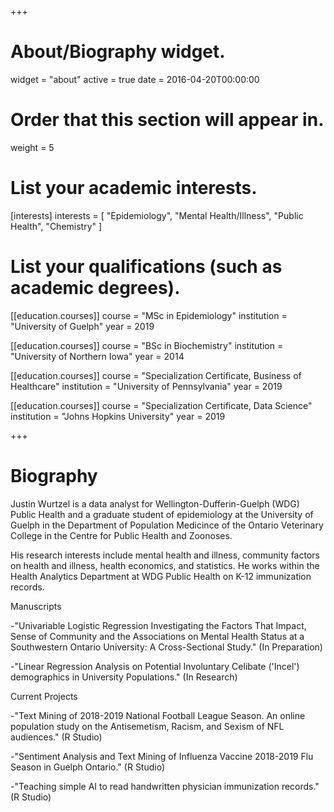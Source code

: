 +++
# About/Biography widget.
widget = "about"
active = true
date = 2016-04-20T00:00:00

# Order that this section will appear in.
weight = 5

# List your academic interests.
[interests]
  interests = [
    "Epidemiology",
    "Mental Health/Illness",
    "Public Health",
    "Chemistry"
  ]

# List your qualifications (such as academic degrees).
[[education.courses]]
  course = "MSc in Epidemiology"
  institution = "University of Guelph"
  year = 2019

[[education.courses]]
  course = "BSc in Biochemistry"
  institution = "University of Northern Iowa"
  year = 2014

[[education.courses]]
  course = "Specialization Certificate, Business of Healthcare"
  institution = "University of Pennsylvania"
  year = 2019
  
[[education.courses]]
  course = "Specialization Certificate, Data Science"
  institution = "Johns Hopkins University"
  year = 2019
 
+++

# Biography
Justin Wurtzel is a data analyst for Wellington-Dufferin-Guelph (WDG) Public Health and a graduate student of epidemiology at the University of Guelph in the Department of Population Medicince of the Ontario Veterinary College in the Centre for Public Health and Zoonoses.

His research interests include mental health and illness, community factors on health and illness, health economics, and statistics. He works within the Health Analytics Department at WDG Public Health on K-12 immunization records.

Manuscripts

-"Univariable Logistic Regression Investigating the Factors That Impact, Sense of Community and the Associations on Mental Health Status at a Southwestern Ontario University: A Cross-Sectional Study." (In Preparation)

-"Linear Regression Analysis on Potential Involuntary Celibate ('Incel') demographics in University Populations." (In Research)


Current Projects

-"Text Mining of 2018-2019 National Football League Season. An online population study on the Antisemetism, Racism, and Sexism of NFL audiences." (R Studio)

-"Sentiment Analysis and Text Mining of Influenza Vaccine 2018-2019 Flu Season in Guelph Ontario." (R Studio)

-"Teaching simple AI to read handwritten physician immunization records." (R Studio)

